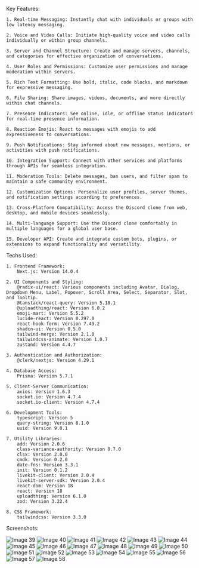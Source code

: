 Key Features:

    1. Real-time Messaging: Instantly chat with individuals or groups with low latency messaging.

    2. Voice and Video Calls: Initiate high-quality voice and video calls individually or within group channels.

    3. Server and Channel Structure: Create and manage servers, channels, and categories for effective organization of conversations.

    4. User Roles and Permissions: Customize user permissions and manage moderation within servers.

    5. Rich Text Formatting: Use bold, italic, code blocks, and markdown for expressive messaging.

    6. File Sharing: Share images, videos, documents, and more directly within chat channels.

    7. Presence Indicators: See online, idle, or offline status indicators for real-time presence information.

    8. Reaction Emojis: React to messages with emojis to add expressiveness to conversations.

    9. Push Notifications: Stay informed about new messages, mentions, or activities with push notifications.

    10. Integration Support: Connect with other services and platforms through APIs for seamless integration.

    11. Moderation Tools: Delete messages, ban users, and filter spam to maintain a safe community environment.

    12. Customization Options: Personalize user profiles, server themes, and notification settings according to preferences.

    13. Cross-Platform Compatibility: Access the Discord clone from web, desktop, and mobile devices seamlessly.

    14. Multi-language Support: Use the Discord clone comfortably in multiple languages for a global user base.

    15. Developer API: Create and integrate custom bots, plugins, or extensions to expand functionality and versatility.

  Techs Used:

    1. Frontend Framework:
        Next.js: Version 14.0.4

    2. UI Components and Styling:
        @radix-ui/react: Various components including Avatar, Dialog, Dropdown Menu, Label, Popover, Scroll Area, Select, Separator, Slot, and Tooltip.
        @tanstack/react-query: Version 5.18.1
        @uploadthing/react: Version 6.0.2
        emoji-mart: Version 5.5.2
        lucide-react: Version 0.297.0
        react-hook-form: Version 7.49.2
        shadcn-ui: Version 0.5.0
        tailwind-merge: Version 2.1.0
        tailwindcss-animate: Version 1.0.7
        zustand: Version 4.4.7

    3. Authentication and Authorization:
        @clerk/nextjs: Version 4.29.1

    4. Database Access:
        Prisma: Version 5.7.1

    5. Client-Server Communication:
        axios: Version 1.6.3
        socket.io: Version 4.7.4
        socket.io-client: Version 4.7.4

    6. Development Tools:
        typescript: Version 5
        query-string: Version 8.1.0
        uuid: Version 9.0.1

    7. Utility Libraries:
        add: Version 2.0.6
        class-variance-authority: Version 0.7.0
        clsx: Version 2.0.0
        cmdk: Version 0.2.0
        date-fns: Version 3.3.1
        init: Version 0.1.2
        livekit-client: Version 2.0.4
        livekit-server-sdk: Version 2.0.4
        react-dom: Version 18
        react: Version 18
        uploadthing: Version 6.1.0
        zod: Version 3.22.4

    8. CSS Framework:
        tailwindcss: Version 3.3.0

        
 Screenshots:

   ![Image 39](https://github.com/AliHosaam/Fullstack-Discord-Clone-WebApp/assets/137641254/ce669a00-795a-45c1-a1fa-ce78073f93c5)
   ![Image 40](https://github.com/AliHosaam/Fullstack-Discord-Clone-WebApp/assets/137641254/17086ca1-e4df-4fa9-8218-99905bdcdd2a)
   ![Image 41](https://github.com/AliHosaam/Fullstack-Discord-Clone-WebApp/assets/137641254/012f8e3b-bb66-421b-aaba-f05979518ba9)
   ![Image 42](https://github.com/AliHosaam/Fullstack-Discord-Clone-WebApp/assets/137641254/5ee90d7f-24d7-41b7-b890-c57b723a4f36)
   ![Image 43](https://github.com/AliHosaam/Fullstack-Discord-Clone-WebApp/assets/137641254/844ff0a7-aa98-4cf0-a92f-90476ccaa3bd)
   ![Image 44](https://github.com/AliHosaam/Fullstack-Discord-Clone-WebApp/assets/137641254/3c5a2290-cefc-44c8-8feb-7bb53d4258eb)
   ![Image 45](https://github.com/AliHosaam/Fullstack-Discord-Clone-WebApp/assets/137641254/bf6eebff-ab52-4989-a8b3-343f3e5dfb58)
   ![Image 46](https://github.com/AliHosaam/Fullstack-Discord-Clone-WebApp/assets/137641254/af4e5f00-d794-4ae7-9fb2-a0805f56abde)
   ![Image 47](https://github.com/AliHosaam/Fullstack-Discord-Clone-WebApp/assets/137641254/6c30b14f-7b11-4507-83f5-8f2cad8cbae4)
   ![Image 48](https://github.com/AliHosaam/Fullstack-Discord-Clone-WebApp/assets/137641254/f5f5600a-49fa-404e-8c70-bb0fc42d7df8)
   ![Image 49](https://github.com/AliHosaam/Fullstack-Discord-Clone-WebApp/assets/137641254/55d084ff-78d4-41d0-b7b3-c240cfa69558)
   ![Image 50](https://github.com/AliHosaam/Fullstack-Discord-Clone-WebApp/assets/137641254/137ba8ae-1d40-4a9a-9f72-ec126ba67128)
   ![Image 51](https://github.com/AliHosaam/Fullstack-Discord-Clone-WebApp/assets/137641254/9c54ba26-2144-4f09-8f10-34ed26893a18)
   ![Image 52](https://github.com/AliHosaam/Fullstack-Discord-Clone-WebApp/assets/137641254/26d230a5-97af-4a20-9886-9f866e515a6c)
   ![Image 53](https://github.com/AliHosaam/Fullstack-Discord-Clone-WebApp/assets/137641254/0d4ce105-9fc0-49f0-b155-aab91542ca08)
   ![Image 54](https://github.com/AliHosaam/Fullstack-Discord-Clone-WebApp/assets/137641254/2b596ae3-334a-496c-bd28-81678b20508e)
   ![Image 55](https://github.com/AliHosaam/Fullstack-Discord-Clone-WebApp/assets/137641254/e8aaae4f-0992-4756-be54-32898d301d51)
   ![Image 56](https://github.com/AliHosaam/Fullstack-Discord-Clone-WebApp/assets/137641254/9fa352f8-9ace-4e39-af66-b12ad50551ed)
   ![Image 57](https://github.com/AliHosaam/Fullstack-Discord-Clone-WebApp/assets/137641254/e3fc69d9-6ca9-4397-a76d-65455cbf61df)
   ![Image 58](https://github.com/AliHosaam/Fullstack-Discord-Clone-WebApp/assets/137641254/c2a7c71a-87c5-4d9e-8115-fc3e9e807095)



















